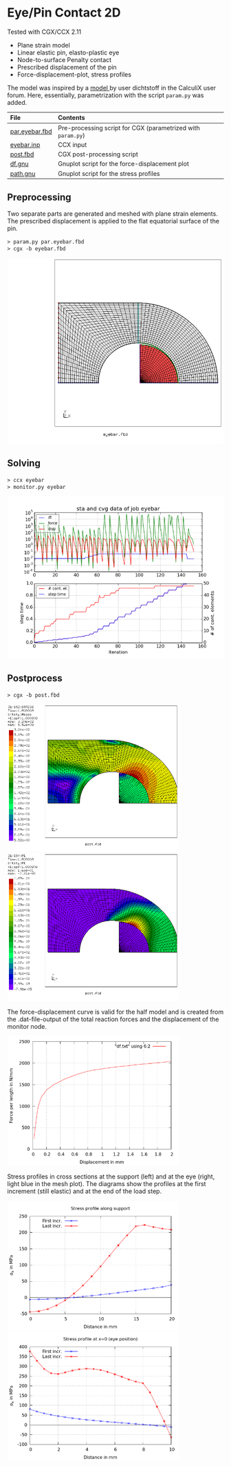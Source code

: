 # Eye/Pin Contact 2D
Tested with CGX/CCX 2.11

+ Plane strain model
+ Linear elastic pin, elasto-plastic eye
+ Node-to-surface Penalty contact
+ Prescribed displacement of the pin
+ Force-displacement-plot, stress profiles

The model was inspired by a  [model ](https://groups.yahoo.com/neo/groups/calculix/files/examples/eyebar%20with%20contact%20and%20nonlinear%20material/) by user dichtstoff in the CalculiX user forum. Here, essentially, parametrization with the script `param.py` was added.


| File                   | Contents                                      |
| :-------------         | :-------------                                |
| [par.eyebar.fbd](par.eyebar.fbd)     | Pre-processing script for CGX  (parametrized with `param.py`)                |
| [eyebar.inp](eyebar.inp) | CCX input |
| [post.fbd](post.fbd)   | CGX post-processing script                    |
| [df.gnu](df.gnu)   | Gnuplot script for the force-displacement plot    |
| [path.gnu](path.gnu)   | Gnuplot script for the stress profiles        |


## Preprocessing
Two separate parts are generated and meshed with plane strain elements.
The prescribed displacement is applied to the flat equatorial surface of the pin.

```
> param.py par.eyebar.fbd
> cgx -b eyebar.fbd
```
<img src="mesh.png">

## Solving
```
> ccx eyebar
> monitor.py eyebar
```
<img src="eyebar.png" title="Convergence plot">

## Postprocess

```
> cgx -b post.fbd
```
<img src="SE.png" width="400" title="Equivalent stress">
<img src="PE.png" width="400" title="Equivalent plastic strain">

The force-displacement curve is valid for the half model and is created from the .dat-file-output
of the total reaction forces and the displacement of the monitor node.

<img src="df.png" width="400" title="Force-displacement curve">

Stress profiles in cross sections at the support (left) and at the eye (right, light blue in the mesh plot). The diagrams show the profiles at the first increment (still elastic) and at the end of the load step.

<img src="SXX-fix.png" width="400" title="Stress profile at the support">
<img src="SXX-path.png" width="400" title="Stress profile at x=0">
